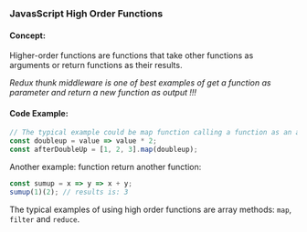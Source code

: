 ### JavasScript High Order Functions

#### Concept:

Higher-order functions are functions that take other functions as arguments or return functions as their results.

<i>Redux thunk middleware is one of best examples of get a function as parameter and return a new function as output !!!</i>


#### Code Example:

``` js
// The typical example could be map function calling a function as an argument and do some actions
const doubleup = value => value * 2;
const afterDoubleUp = [1, 2, 3].map(doubleup);
```

Another example: function return another function:

``` js
const sumup = x => y => x + y;
sumup(1)(2); // results is: 3
```

The typical examples of using high order functions are array methods: `map`, `filter` and `reduce`.
